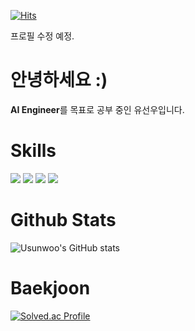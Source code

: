 [![Hits](https://hits.seeyoufarm.com/api/count/incr/badge.svg?url=https%3A%2F%2Fgithub.com%2FUsunwoo&count_bg=%23D10000&title_bg=%23333333&icon=&icon_color=%23E7E7E7&title=visitors&edge_flat=false)](https://hits.seeyoufarm.com)

프로필 수정 예정.

# 안녕하세요 :)
**AI Engineer**를 목표로 공부 중인 유선우입니다.

# Skills
<img src="https://img.shields.io/badge/Python-3776AB?style=for-the-badge&logo=Python&logoColor=white"> <img src="https://img.shields.io/badge/Git-F05032?style=for-the-badge&logo=git&logoColor=white"> 
<img src="https://img.shields.io/badge/scikit learn-F7931E?style=for-the-badge&logo=scikitlearn&logoColor=white"> <img src="https://img.shields.io/badge/Pytorch-EE4C2C?style=for-the-badge&logo=Pytorch&logoColor=white">

# Github Stats
![Usunwoo's GitHub stats](https://github-readme-stats.vercel.app/api?username=Usunwoo&theme=gruvbox&show_icons=true)

# Baekjoon
[![Solved.ac Profile](http://mazassumnida.wtf/api/v2/generate_badge?boj=sunsense)](https://solved.ac/sunsense/)
